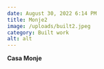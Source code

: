 ```yaml
---
date: August 30, 2022 6:14 PM
title: Monje2
image: /uploads/built2.jpeg
category: Built work
alt: alt
---
```

**Casa Monje**